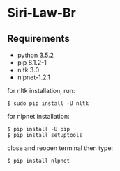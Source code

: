 # Siri-Law-Br

## Requirements

* python 3.5.2
* pip 8.1.2-1
* nltk 3.0 
* nlpnet-1.2.1

for nltk installation, run:
````
$ sudo pip install -U nltk
````

for nlpnet installation:
````
$ pip install -U pip
$ pip install setuptools
````

close and reopen terminal then type:
````
$ pip install nlpnet
````

